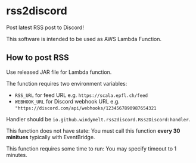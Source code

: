 # rss2discord
Post latest RSS post to Discord!

This software is intended to be used as AWS Lambda Function.

## How to post RSS

Use released JAR file for Lambda function.

The function requires two environment variables:

- `RSS_URL` for feed URL e.g. `https://scala.epfl.ch/feed`
- `WEBHOOK_URL` for Discord webhook URL e.g. `"https://discord.com/api/webhooks/1234567890987654321`

Handler should be `io.github.windymelt.rss2discord.Rss2Discord:handler`.

This function does not have state: You must call this function **every 30 minitues** typically with EventBridge.

This function requires some time to run: You may specify timeout to 1 minutes.
